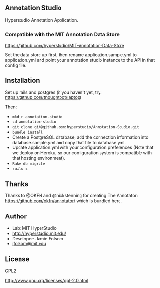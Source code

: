 ## Annotation Studio
Hyperstudio Annotation Application.

##  
### Compatible with the MIT Annotation Data Store
https://github.com/hyperstudio/MIT-Annotation-Data-Store

Set the data store up first, then rename application.sample.yml to application.yml
and point your annotation studio instance to the API in that config file.

## Installation
Set up rails and postgres (if you haven't yet, try: https://github.com/thoughtbot/laptop)

Then:
- ```mkdir annotation-studio```
- ```cd annotation-studio```
- ```git clone git@github.com:hyperstudio/Annotation-Studio.git```
- ```bundle install```
- Create a PostgreSQL database, add the connection information into database.sample.yml and copy that file to database.yml.
- Update application.yml with your configuration preferences (Note that we deploy on Heroku, so our configuration system is compatible with that hosting environment).
- ```Rake db migrate```
- ```rails s```

## Thanks
Thanks to @OKFN and @nickstenning for creating The Annotator: https://github.com/okfn/annotator/ which is bundled here.

## Author
- Lab: MIT HyperStudio
- http://hyperstudio.mit.edu/
- Developer: Jamie Folsom
- jfolsom@mit.edu

## License
GPL2

http://www.gnu.org/licenses/gpl-2.0.html
